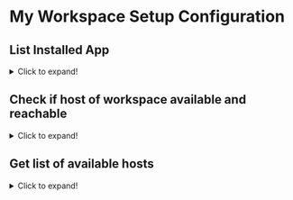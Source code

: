# My Workspace Setup Configuration

## List Installed App
<details><summary>Click to expand!</summary>

1. [LinuxBrew (latest version)](https://docs.brew.sh/)
2. [Neovim (latest version)](https://neovim.io/)
3. [Rip Grep (latest version)](https://github.com/BurntSushi/ripgrep)
</details>

## Check if host of workspace available and reachable
<details><summary>Click to expand!</summary>

```
ansible all -c local -m ping

Command Result: 
localhost | SUCCESS => {
    "ansible_facts": {
        "discovered_interpreter_python": "/usr/bin/python3"
    },
    "changed": false,
    "ping": "pong"
}
```
</details>

## Get list of available hosts
<details><summary>Click to expand!</summary>

```
ansible all --list-hosts

Command Result: 
  hosts (1):
    localhost 
```
</details>
